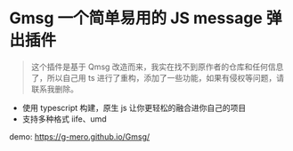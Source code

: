 # Gmsg 一个简单易用的 JS message 弹出插件

> 这个插件是基于 Qmsg 改造而来，我实在找不到原作者的仓库和任何信息了，所以自己用 ts 进行了重构，添加了一些功能，如果有侵权等问题，请联系我删除。

- 使用 typescript 构建，原生 js 让你更轻松的融合进你自己的项目
- 支持多种格式 iife、umd

demo: <https://g-mero.github.io/Gmsg/>
